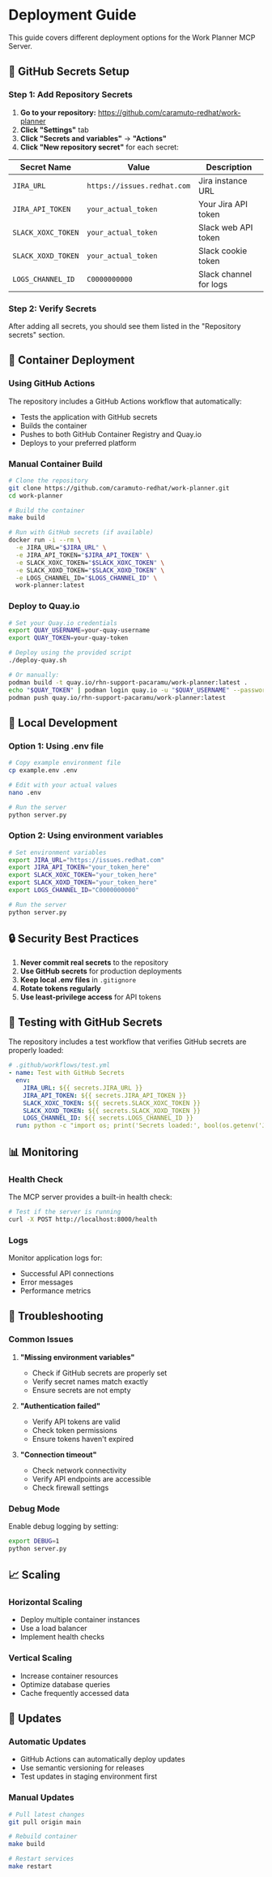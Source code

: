 # Deployment Guide

This guide covers different deployment options for the Work Planner MCP Server.

## 🚀 GitHub Secrets Setup

### Step 1: Add Repository Secrets

1. **Go to your repository:** https://github.com/caramuto-redhat/work-planner
2. **Click "Settings"** tab
3. **Click "Secrets and variables"** → **"Actions"**
4. **Click "New repository secret"** for each secret:

| Secret Name | Value | Description |
|-------------|-------|-------------|
| `JIRA_URL` | `https://issues.redhat.com` | Jira instance URL |
| `JIRA_API_TOKEN` | `your_actual_token` | Your Jira API token |
| `SLACK_XOXC_TOKEN` | `your_actual_token` | Slack web API token |
| `SLACK_XOXD_TOKEN` | `your_actual_token` | Slack cookie token |
| `LOGS_CHANNEL_ID` | `C0000000000` | Slack channel for logs |

### Step 2: Verify Secrets

After adding all secrets, you should see them listed in the "Repository secrets" section.

## 🐳 Container Deployment

### Using GitHub Actions

The repository includes a GitHub Actions workflow that automatically:
- Tests the application with GitHub secrets
- Builds the container
- Pushes to both GitHub Container Registry and Quay.io
- Deploys to your preferred platform

### Manual Container Build

```bash
# Clone the repository
git clone https://github.com/caramuto-redhat/work-planner.git
cd work-planner

# Build the container
make build

# Run with GitHub secrets (if available)
docker run -i --rm \
  -e JIRA_URL="$JIRA_URL" \
  -e JIRA_API_TOKEN="$JIRA_API_TOKEN" \
  -e SLACK_XOXC_TOKEN="$SLACK_XOXC_TOKEN" \
  -e SLACK_XOXD_TOKEN="$SLACK_XOXD_TOKEN" \
  -e LOGS_CHANNEL_ID="$LOGS_CHANNEL_ID" \
  work-planner:latest
```

### Deploy to Quay.io

```bash
# Set your Quay.io credentials
export QUAY_USERNAME=your-quay-username
export QUAY_TOKEN=your-quay-token

# Deploy using the provided script
./deploy-quay.sh

# Or manually:
podman build -t quay.io/rhn-support-pacaramu/work-planner:latest .
echo "$QUAY_TOKEN" | podman login quay.io -u "$QUAY_USERNAME" --password-stdin
podman push quay.io/rhn-support-pacaramu/work-planner:latest
```

## 🔧 Local Development

### Option 1: Using .env file

```bash
# Copy example environment file
cp example.env .env

# Edit with your actual values
nano .env

# Run the server
python server.py
```

### Option 2: Using environment variables

```bash
# Set environment variables
export JIRA_URL="https://issues.redhat.com"
export JIRA_API_TOKEN="your_token_here"
export SLACK_XOXC_TOKEN="your_token_here"
export SLACK_XOXD_TOKEN="your_token_here"
export LOGS_CHANNEL_ID="C0000000000"

# Run the server
python server.py
```

## 🔒 Security Best Practices

1. **Never commit real secrets** to the repository
2. **Use GitHub secrets** for production deployments
3. **Keep local .env files** in `.gitignore`
4. **Rotate tokens regularly**
5. **Use least-privilege access** for API tokens

## 🧪 Testing with GitHub Secrets

The repository includes a test workflow that verifies GitHub secrets are properly loaded:

```yaml
# .github/workflows/test.yml
- name: Test with GitHub Secrets
  env:
    JIRA_URL: ${{ secrets.JIRA_URL }}
    JIRA_API_TOKEN: ${{ secrets.JIRA_API_TOKEN }}
    SLACK_XOXC_TOKEN: ${{ secrets.SLACK_XOXC_TOKEN }}
    SLACK_XOXD_TOKEN: ${{ secrets.SLACK_XOXD_TOKEN }}
    LOGS_CHANNEL_ID: ${{ secrets.LOGS_CHANNEL_ID }}
  run: python -c "import os; print('Secrets loaded:', bool(os.getenv('JIRA_URL')))"
```

## 📊 Monitoring

### Health Check

The MCP server provides a built-in health check:

```bash
# Test if the server is running
curl -X POST http://localhost:8000/health
```

### Logs

Monitor application logs for:
- Successful API connections
- Error messages
- Performance metrics

## 🚨 Troubleshooting

### Common Issues

1. **"Missing environment variables"**
   - Check if GitHub secrets are properly set
   - Verify secret names match exactly
   - Ensure secrets are not empty

2. **"Authentication failed"**
   - Verify API tokens are valid
   - Check token permissions
   - Ensure tokens haven't expired

3. **"Connection timeout"**
   - Check network connectivity
   - Verify API endpoints are accessible
   - Check firewall settings

### Debug Mode

Enable debug logging by setting:

```bash
export DEBUG=1
python server.py
```

## 📈 Scaling

### Horizontal Scaling

- Deploy multiple container instances
- Use a load balancer
- Implement health checks

### Vertical Scaling

- Increase container resources
- Optimize database queries
- Cache frequently accessed data

## 🔄 Updates

### Automatic Updates

- GitHub Actions can automatically deploy updates
- Use semantic versioning for releases
- Test updates in staging environment first

### Manual Updates

```bash
# Pull latest changes
git pull origin main

# Rebuild container
make build

# Restart services
make restart
```
